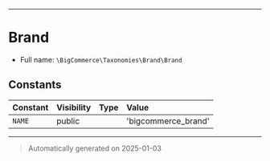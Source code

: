 ***

# Brand





* Full name: `\BigCommerce\Taxonomies\Brand\Brand`


## Constants

| Constant | Visibility | Type | Value |
|:---------|:-----------|:-----|:------|
|`NAME`|public| |&#039;bigcommerce_brand&#039;|




***
> Automatically generated on 2025-01-03

